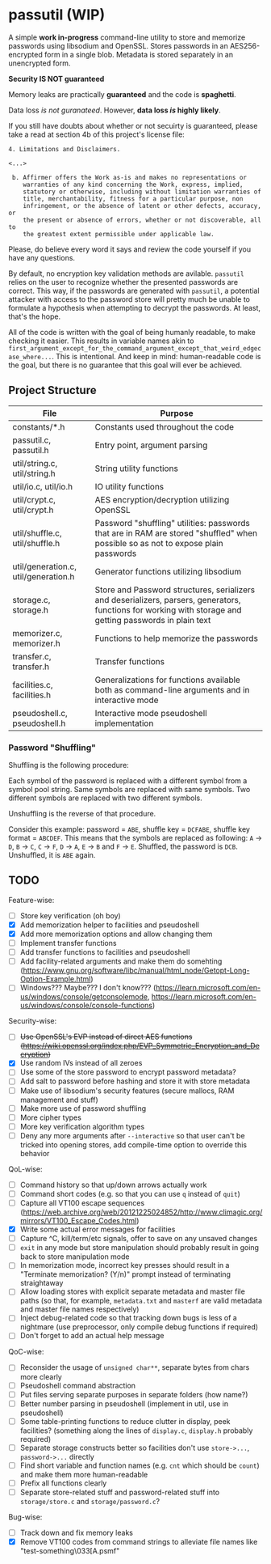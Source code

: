 # passutil (WIP)

A simple **work in-progress** command-line utility to store and memorize passwords using libsodium and OpenSSL. Stores passwords in an AES256-encrypted form in a single blob. Metadata is stored separately in an unencrypted form.

**Security IS NOT guaranteed**

Memory leaks are practically **guaranteed** and the code is **spaghetti**.

Data loss *is not guranateed*. However, **data loss *is* highly likely**.

If you still have doubts about whether or not secuirty is guaranteed, please take a read at section 4b of this project's license file:

```
4. Limitations and Disclaimers.

<...>

 b. Affirmer offers the Work as-is and makes no representations or
    warranties of any kind concerning the Work, express, implied,
    statutory or otherwise, including without limitation warranties of
    title, merchantability, fitness for a particular purpose, non
    infringement, or the absence of latent or other defects, accuracy, or
    the present or absence of errors, whether or not discoverable, all to
    the greatest extent permissible under applicable law.
```

Please, do believe every word it says and review the code yourself if you have any questions.

By default, no encryption key validation methods are avilable. `passutil` relies on the user to recognize whether the presented passwords are correct. This way, if the passwords are generated with `passutil`, a potential attacker with access to the password store will pretty much be unable to formulate a hypothesis when attempting to decrypt the passwords. At least, that's the hope.

All of the code is written with the goal of being humanly readable, to make checking it easier. This results in variable names akin to `first_argument_except_for_the_command_argument_except_that_weird_edgecase_where...`. This is intentional. And keep in mind: human-readable code is the goal, but there is no guarantee that this goal will ever be achieved.

## Project Structure

| **File**                             | **Purpose**                                                                                                                                               |
|--------------------------------------|-----------------------------------------------------------------------------------------------------------------------------------------------------------|
| constants/*.h                        | Constants used throughout the code                                                                                                                        |
| passutil.c, passutil.h               | Entry point, argument parsing                                                                                                                             |
| util/string.c, util/string.h         | String utility functions                                                                                                                                  |
| util/io.c, util/io.h                 | IO utility functions                                                                                                                                      |
| util/crypt.c, util/crypt.h           | AES encryption/decryption utilizing OpenSSL                                                                                                               |
| util/shuffle.c, util/shuffle.h       | Password "shuffling" utilities: passwords that are in RAM are stored "shuffled" when possible so as not to expose plain passwords                         |
| util/generation.c, util/generation.h | Generator functions utilizing libsodium                                                                                                                   |
| storage.c, storage.h                 | Store and Password structures, serializers and deserializers, parsers, generators, functions for working with storage and getting passwords in plain text |
| memorizer.c, memorizer.h             | Functions to help memorize the passwords                                                                                                                  |
| transfer.c, transfer.h               | Transfer functions                                                                                                                                        |
| facilities.c, facilities.h           | Generalizations for functions available both as command-line arguments and in interactive mode                                                            |
| pseudoshell.c, pseudoshell.h         | Interactive mode pseudoshell implementation                                                                                                               |

### Password "Shuffling"

Shuffling is the following procedure:

Each symbol of the password is replaced with a different symbol from a symbol pool string. Same symbols are replaced with same symbols. Two different symbols are replaced with two different symbols.

Unshuffling is the reverse of that procedure.

Consider this example: password = `ABE`, shuffle key = `DCFABE`, shuffle key format = `ABCDEF`. This means that the symbols are replaced as following: `A` -> `D`, `B` -> `C`, `C` -> `F`, `D` -> `A`, `E` -> `B` and `F` -> `E`. Shuffled, the password is `DCB`. Unshuffled, it is `ABE` again.

## TODO

Feature-wise:

- [ ] Store key verification (oh boy)
- [X] Add memorization helper to facilities and pseudoshell
- [X] Add more memorization options and allow changing them
- [ ] Implement transfer functions
- [ ] Add transfer functions to facilities and pseudoshell
- [ ] Add facility-related arguments and make them do somehting (https://www.gnu.org/software/libc/manual/html_node/Getopt-Long-Option-Example.html)
- [ ] Windows??? Maybe??? I don't know??? (https://learn.microsoft.com/en-us/windows/console/getconsolemode, https://learn.microsoft.com/en-us/windows/console/console-functions)

Security-wise:

- [ ] ~~Use OpenSSL's EVP instead of direct AES functions (https://wiki.openssl.org/index.php/EVP_Symmetric_Encryption_and_Decryption)~~
- [X] Use random IVs instead of all zeroes
- [ ] Use some of the store password to encrypt password metadata?
- [ ] Add salt to password before hashing and store it with store metadata
- [ ] Make use of libsodium's security features (secure mallocs, RAM management and stuff)
- [ ] Make more use of password shuffling
- [ ] More cipher types
- [ ] More key verification algorithm types
- [ ] Deny any more arguments after `--interactive` so that user can't be tricked into opening stores, add compile-time option to override this behavior

QoL-wise:

- [ ] Command history so that up/down arrows actually work
- [ ] Command short codes (e.g. so that you can use `q` instead of `quit`)
- [ ] Capture all VT100 escape sequences (https://web.archive.org/web/20121225024852/http://www.climagic.org/mirrors/VT100_Escape_Codes.html)
- [X] Write some actual error messages for facilities
- [ ] Capture ^C, kill/term/etc signals, offer to save on any unsaved changes
- [ ] `exit` in any mode but store manipulation should probably result in going back to store manipulation mode
- [ ] In memorization mode, incorrect key presses should result in a "Terminate memorization? (Y/n)" prompt instead of terminating straightaway
- [ ] Allow loading stores with explicit separate metadata and master file paths (so that, for example, `metadata.txt` and `masterf` are valid metadata and master file names respectively)
- [ ] Inject debug-related code so that tracking down bugs is less of a nightmare (use preprocessor, only compile debug functions if required)
- [ ] Don't forget to add an actual help message

QoC-wise:

- [ ] Reconsider the usage of `unsigned char**`, separate bytes from chars more clearly
- [ ] Pseudoshell command abstraction
- [ ] Put files serving separate purposes in separate folders (how name?)
- [ ] Better number parsing in pseudoshell (implement in util, use in pseudoshell)
- [ ] Some table-printing functions to reduce clutter in display, peek facilities? (something along the lines of `display.c`, `display.h` probably required)
- [ ] Separate storage constructs better so facilities don't use `store->...`, `password->...` directly
- [ ] Find short variable and function names (e.g. `cnt` which should be `count`) and make them more human-readable
- [ ] Prefix all functions clearly
- [ ] Separate store-related stuff and password-related stuff into `storage/store.c` and `storage/password.c`?

Bug-wise:

- [ ] Track down and fix memory leaks
- [X] Remove VT100 codes from command strings to alleviate file names like "test-something\033[A.psmf"
